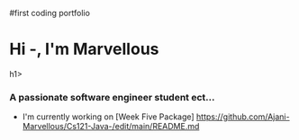 #first coding portfolio
<h1 align="centre"> Hi -, I'm Marvellous</h1>h1>
<h3 align="Centre"> A passionate software engineer student ect... </h3>

- I'm currently working on [Week Five Package]
https://github.com/Ajani-Marvellous/Cs121-Java-/edit/main/README.md
